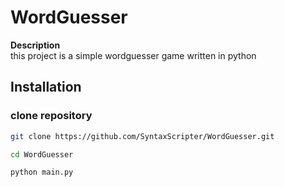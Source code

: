 # WordGuesser

**Description**  
this project is a simple wordguesser game written in python

## Installation

### clone repository
```bash
git clone https://github.com/SyntaxScripter/WordGuesser.git

cd WordGuesser

python main.py
